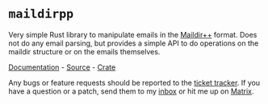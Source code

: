 # `maildirpp`

Very simple Rust library to manipulate emails in the
[Maildir++](http://www.courier-mta.org/imap/README.maildirquota.html) format.
Does not do any email parsing, but provides a simple API to do operations on the
maildir structure or on the emails themselves.

[Documentation](https://docs.rs/maildirpp) - [Source](https://git.sr.ht/~kmaasrud/maildirpp) - [Crate](https://lib.rs/crates/maildirpp)

Any bugs or feature requests should be reported to the
[ticket tracker](https://todo.sr.ht/~kmaasrud/maildirpp). If you have a question
or a patch, send them to my [inbox](https://lists.sr.ht/~kmaasrud/inbox) or hit
me up on [Matrix](https://matrix.to/#/@kmaasrud:matrix.org).
